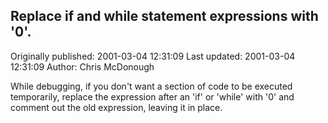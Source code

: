 ## Replace if and while statement expressions with '0'.

Originally published: 2001-03-04 12:31:09
Last updated: 2001-03-04 12:31:09
Author: Chris McDonough

While debugging, if you don't want a section of code to be executed temporarily, replace the expression after an 'if' or 'while' with '0' and comment out the old expression, leaving it in place.